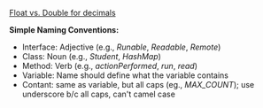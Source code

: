 [Float vs. Double for decimals](https://favtutor.com/blogs/java-float-vs-double#:~:text=Size%3A%20Float%20is%20of%20size,the%20sign%20of%20the%20number.)

**Simple Naming Conventions:**

- Interface: Adjective (e.g., _Runable_, _Readable_, _Remote_)
- Class: Noun (e.g., _Student_, _HashMap_)
- Method: Verb (e.g., _actionPerformed_, _run_, _read_)
- Variable: Name should define what the variable contains
- Contant: same as variable, but all caps (eg., _MAX_COUNT_); use underscore b/c all caps, can't camel case
